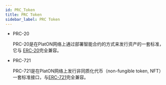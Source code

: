 ```yaml
---
id: PRC_Token
title: PRC Token
sidebar_label: PRC Token
---
```


- PRC-20

  PRC-20是在PlatON网络上通过部署智能合约的方式来发行资产的一套标准，它与 [ERC-20](https://github.com/ethereum/EIPs/blob/master/EIPS/eip-20.md)完全兼容。

- PRC-721

  PRC-721是在PlatON网络上发行非同质化代币（non-fungible token, NFT）一套标准接口，与[ERC-721](https://github.com/ethereum/EIPs/blob/master/EIPS/eip-721.md)完全兼容。
